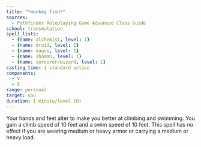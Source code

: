 ```yaml
---
title: "*monkey fish*"
sources:
  - Pathfinder Roleplaying Game Advanced Class Guide
school: transmutation
spell_lists:
  - {name: alchemist, level: 1}
  - {name: druid, level: 1}
  - {name: magus, level: 1}
  - {name: shaman, level: 1}
  - {name: sorcerer/wizard, level: 1}
casting_time: 1 standard action
components:
  - V
  - S
range: personal
target: you
duration: 1 minute/level (D)
---
```


Your hands and feet alter to make you better at climbing and swimming. You gain a climb speed of 10 feet and a swim speed of 10 feet. This spell has no effect if you are wearing medium or heavy armor or carrying a medium or heavy load.

